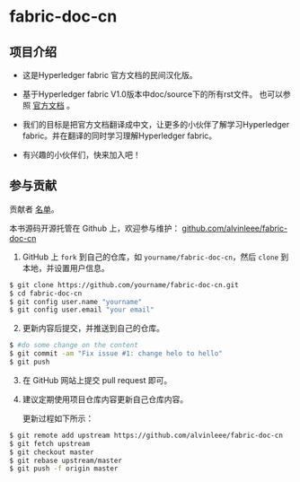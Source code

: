 # fabric-doc-cn

## 项目介绍

* 这是Hyperledger fabric 官方文档的民间汉化版。 

* 基于Hyperledger fabric V1.0版本中doc/source下的所有rst文件。
也可以参照 [官方文档](http://hyperledger-fabric.readthedocs.io/en/latest) 。

* 我们的目标是把官方文档翻译成中文，让更多的小伙伴了解学习Hyperledger fabric。并在翻译的同时学习理解Hyperledger fabric。

* 有兴趣的小伙伴们，快来加入吧！
## 参与贡献

贡献者 [名单](https://github.com/alvinleee/fabric-doc-cn/graphs/contributors)。

本书源码开源托管在 Github 上，欢迎参与维护：
[github.com/alvinleee/fabric-doc-cn](https://github.com/alvinleee/fabric-doc-cn)

1. GitHub 上 `fork` 到自己的仓库，如 `yourname/fabric-doc-cn`，然后 `clone` 到本地，并设置用户信息。

```sh
$ git clone https://github.com/yourname/fabric-doc-cn.git
$ cd fabric-doc-cn 
$ git config user.name "yourname"
$ git config user.email "your email"
```

2. 更新内容后提交，并推送到自己的仓库。

```sh
$ #do some change on the content
$ git commit -am "Fix issue #1: change helo to hello"
$ git push
```

3. 在 GitHub 网站上提交 pull request 即可。

4. 建议定期使用项目仓库内容更新自己仓库内容。

   更新过程如下所示：

```sh
$ git remote add upstream https://github.com/alvinleee/fabric-doc-cn
$ git fetch upstream
$ git checkout master
$ git rebase upstream/master
$ git push -f origin master
```


